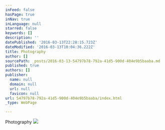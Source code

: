 ```yaml
---
inFeed: false
hasPage: true
inNav: true
inLanguage: null
starred: false
keywords: []
description: ''
datePublished: '2016-03-13T22:28:15.723Z'
dateModified: '2016-03-13T18:04:36.222Z'
title: Photography
author: []
sourcePath: _posts/2016-03-13-54797b78-792a-41d5-900d-404e9b5baaba.md
published: true
authors: []
publisher:
  name: null
  domain: null
  url: null
  favicon: null
url: 54797b78-792a-41d5-900d-404e9b5baaba/index.html
_type: WebPage

---
```

Photography
![](https://the-grid-user-content.s3-us-west-2.amazonaws.com/84570f0e-7222-4a72-8190-a969add01b25.jpg)